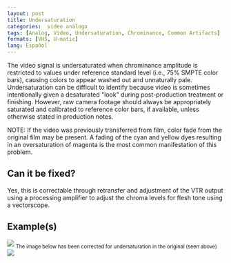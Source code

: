 ```yaml
---
layout: post
title: Undersaturation
categories:  video análogo
tags: [Analog, Video, Undersaturation, Chrominance, Common Artifacts]
formats: [VHS, U-matic]
lang: Español
---
```


The video signal is undersaturated when chrominance amplitude is restricted to values under reference standard level (i.e., 75% SMPTE color bars), causing colors to appear washed out and unnaturally pale. Undersaturation can be difficult to identify because video is sometimes intentionally given a desaturated "look" during post-production treatment or finishing. However, raw camera footage should always be appropriately saturated and calibrated to reference color bars, if available, unless otherwise stated in production notes.

NOTE: If the video was previously transferred from film, color fade from the original film may be present. A fading of the cyan and yellow dyes resulting in an oversaturation of magenta is the most common manifestation of this problem.

## Can it be fixed?

Yes, this is correctable through retransfer and adjustment of the VTR output using a  processing amplifier to adjust the chroma levels for flesh tone using a vectorscope.

## Example(s)

<img src="{{ site.baseurl }}/images/Undersaturated_Flat.jpg">
<sub>The image below has been corrected for undersaturation in the original (seen above)</sub>

<img src="{{ site.baseurl }}/images/UndersaturatedCorrected_Flat.jpg">
